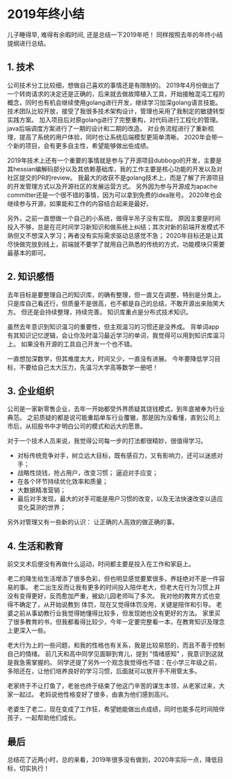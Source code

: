 <!---
markmeta_title: 2019年终小结
markmeta_author: 望哥
markmeta_date: 2020-01-01
markmeta_categories: 经验
markmeta_tags: 成长
-->

# 2019年终小结

儿子睡得早, 难得有余暇时间, 还是总结一下2019年吧！
同样按照去年的年终小结提纲进行总结。

## 1. 技术

公司技术分工比较细，想做自己喜欢的事情还是有限制的。
2019年4月份做出了一个转岗请求的决定还是正确的，后来就去做故障植入工具，开始接触混沌工程的概念，同时也有机会继续使用golang进行开发，继续学习加深golang语言技能。
技术团队比较开放，接受了我很多技术架构设计，管理也采用了我制定的敏捷转型实践方案。
加入项目后对原golang进行了完整重构，对代码进行工程化的管理。
java后端调度方案进行了一期的设计和二期的改造。
对业务流程进行了重新梳理，提高了系统的用户体验，同时也让系统后端模型更简单清晰。
2020年会带一个新的项目，会有更多自主性，希望能够做出些成绩。

2019年技术上还有一个重要的事情就是参与了开源项目dubbogo的开发，主要是其hessian编解码部分以及其依赖基础库，我的工作主要是核心功能的开发以及对社区提交的PR的review。
我最大的收获不是golang技术上，而是了解了开源项目的开发管理方式以及开源社区的发展运营方式。
另外因为参与开源成为apache committer还是一个很不错的事情，因为可以拿到免费的idea账号。
2020年也会继续参与开源，如果能和工作的内容结合起来是最好。

另外，之前一直想做一个自己的小系统，做得半吊子没有实现。
原因主要是时间投入不够，总是在花时间学习新知识和做系统上纠结；其次对新的前端开发模式不熟但又不想深入学习；再者没有实际需求驱动总感觉不急；
2020年目标还是让其尽快做完放到线上，前端就不要学了就用自己熟悉的传统的方式，功能模块只需要最基本的即可。


## 2. 知识感悟

去年目标是要整理自己的知识库，的确有整理，但一直又在调整，特别是分类上。
只是库自己看还行，但质量不是很高，也不都是自己的总结，不敢开源出来贻笑大方。
但还是会持续整理，持续完善。
知识库重点是分布式技术知识。

虽然去年意识到知识温习的重要性，但主观温习的习惯还是没养成。
背单词app有其知识记忆逻辑，会让你及时温习最近学习的单词，我觉得可以用到知识库温习上。
如果没有开源的工具自己开发一个也不错。

一直想加深数学，但其难度太大，时间又少，一直没有进展。
今年要降低学习目标，不要给自己太大压力，先温习大学高等数学一册吧！


## 3. 企业组织

公司是一家新零售企业，去年一开始都受外界质疑其烧钱模式，到年底被奉为行业典范。
之前质疑的都是说可能重蹈单车行业覆辙，那是因为没看懂，直到公司上市后，从招股书中才明白公司的模式和远大的愿景。

对于一个技术人员来说，我觉得公司每一步的打法都很精妙，很值得学习。
- 对标传统竞争对手，树立远大目标，既有感召力，又有影响力，还可以迷惑对手；
- 战略性烧钱，抢占用户，改变习惯； 逼迫对手应变；
- 在各个环节持续优化效率和质量；
- 大数据精准营销；
- 最后对手发现，最大的对手可能是用户习惯的改变，以及无法快速改变以适应变化莫测的世界；


另外对管理又有一些新的认识： 让正确的人高效的做正确的事。


## 4. 生活和教育

前交叉术后便没有再做什么运动，时间都主要是投入在工作和家庭上。

老二的降生给生活增添了很多色彩，但也明显感觉要累很多，养娃绝对不是一件容易的事。
老二出生反而让我有更多的时间投入陪伴老大，但老大在行为习惯上并没有变得更好，反而愈加严重，被幼儿园老师叫了多次。
我对他的教育方式也变得不确定了，从开始说教到	体罚，现在又觉得体罚没用，关键是陪伴和引导。
老婆之前从事幼教行业我觉得她懂得比较多，但发现她也没有更好的方法。
家里买了很多教育的书，但我都看得比较少，今年一定要完整看一本，在教育知识及理念上更深入一些。

老大行为上的一些问题，和我的性格也有关系，我是比较易怒的，而且不善于控制自己的情绪。
前几天和高中同学见面聊到育儿，提到 "情绪感知" ，我意识到这就是我急需掌握的。
同学还提了另外一个观念我觉得也不错：在小学三年级之前，多陪还在，让他们培养良好的学习习惯，后面就可以放开手不用管太多。

老家终于不让打鱼了，老爸也终于结束了他这门辛苦的谋生本领，从老家过来，大家一起过。
老妈说他性格变好了很多，由衷为他们感到高兴。

老婆生了老二，现在变成了工作狂，希望她能做出点成绩，同时也能多花时间陪伴孩子，一起帮助他们成长。


## 最后

总结花了近两小时，总的来看，2019年很多没有做到，2020年实际一点，降低目标，切实执行！